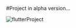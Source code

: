 #Project in alpha version...


![flutterProject](https://user-images.githubusercontent.com/98491571/159301049-9fa5692d-d950-410a-bee6-72e11cdb67db.png)
